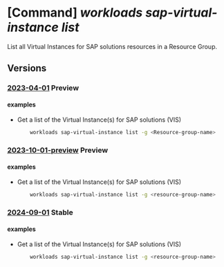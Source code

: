 # [Command] _workloads sap-virtual-instance list_

List all Virtual Instances for SAP solutions resources in a Resource Group.

## Versions

### [2023-04-01](/Resources/mgmt-plane/L3N1YnNjcmlwdGlvbnMve30vcHJvdmlkZXJzL21pY3Jvc29mdC53b3JrbG9hZHMvc2FwdmlydHVhbGluc3RhbmNlcw==/2023-04-01.xml) **Preview**

<!-- mgmt-plane /subscriptions/{}/providers/microsoft.workloads/sapvirtualinstances 2023-04-01 -->
<!-- mgmt-plane /subscriptions/{}/resourcegroups/{}/providers/microsoft.workloads/sapvirtualinstances 2023-04-01 -->

#### examples

- Get a list of the Virtual Instance(s) for SAP solutions (VIS)
    ```bash
        workloads sap-virtual-instance list -g <Resource-group-name>
    ```

### [2023-10-01-preview](/Resources/mgmt-plane/L3N1YnNjcmlwdGlvbnMve30vcmVzb3VyY2Vncm91cHMve30vcHJvdmlkZXJzL21pY3Jvc29mdC53b3JrbG9hZHMvc2FwdmlydHVhbGluc3RhbmNlcw==/2023-10-01-preview.xml) **Preview**

<!-- mgmt-plane /subscriptions/{}/resourcegroups/{}/providers/microsoft.workloads/sapvirtualinstances 2023-10-01-preview -->

#### examples

- Get a list of the Virtual Instance(s) for SAP solutions (VIS)
    ```bash
        workloads sap-virtual-instance list -g <resource-group-name>
    ```

### [2024-09-01](/Resources/mgmt-plane/L3N1YnNjcmlwdGlvbnMve30vcHJvdmlkZXJzL21pY3Jvc29mdC53b3JrbG9hZHMvc2FwdmlydHVhbGluc3RhbmNlcw==/2024-09-01.xml) **Stable**

<!-- mgmt-plane /subscriptions/{}/providers/microsoft.workloads/sapvirtualinstances 2024-09-01 -->
<!-- mgmt-plane /subscriptions/{}/resourcegroups/{}/providers/microsoft.workloads/sapvirtualinstances 2024-09-01 -->

#### examples

- Get a list of the Virtual Instance(s) for SAP solutions (VIS)
    ```bash
        workloads sap-virtual-instance list -g <resource-group-name>
    ```
